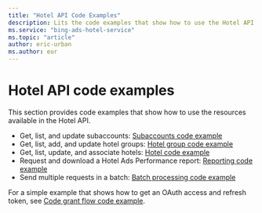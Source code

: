 ```yaml
---
title: "Hotel API Code Examples"
description: Lits the code examples that show how to use the Hotel API to manage your hotel campaigns.
ms.service: "bing-ads-hotel-service"
ms.topic: "article"
author: eric-urban
ms.author: eur
---
```


# Hotel API code examples

This section provides code examples that show how to use the resources available in the Hotel API.


* Get, list, and update subaccounts: [Subaccounts code example](../hotel-service/code-example-subaccounts.md)
* Get, list, add, and update hotel groups: [Hotel group code example](../hotel-service/code-example-hotel-groups.md)
* Get, list, update, and associate hotels: [Hotel code example](../hotel-service/code-example-hotels.md)
* Request and download a Hotel Ads Performance report: [Reporting code example](../hotel-service/code-example-reporting.md)
* Send multiple requests in a batch: [Batch processing code example](../hotel-service/code-example-batch.md)

For a simple example that shows how to get an OAuth access and refresh token, see [Code grant flow code example](../hotel-service/code-example-oauth.md).

<!--
Microsoft Visual Studio users can also install and use the OData Client Code Generator. It creates a service proxy that is a .NET class that defines methods for accessing the OData service. For information, see [Create an OData v4 Client App (C#)](https://docs.microsoft.com/aspnet/web-api/overview/odata-support-in-aspnet-web-api/odata-v4/create-an-odata-v4-client-app).
-->
